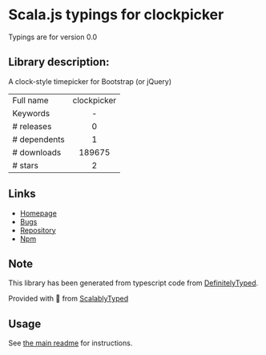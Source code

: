 
# Scala.js typings for clockpicker

Typings are for version 0.0

## Library description:
A clock-style timepicker for Bootstrap (or jQuery)

|                    |                 |
| ------------------ | :-------------: |
| Full name          | clockpicker |
| Keywords           | - |
| # releases         | 0 |
| # dependents       | 1 |
| # downloads        | 189675 |
| # stars            | 2 |

## Links
- [Homepage](http://weareoutman.github.io/clockpicker/)
- [Bugs](https://github.com/weareoutman/clockpicker/issues)
- [Repository](https://github.com/weareoutman/clockpicker)
- [Npm](https://www.npmjs.com/package/clockpicker)
    


## Note
This library has been generated from typescript code from [DefinitelyTyped](https://definitelytyped.org).

Provided with :purple_heart: from [ScalablyTyped](https://github.com/oyvindberg/ScalablyTyped)

## Usage
See [the main readme](../../readme.md) for instructions.


